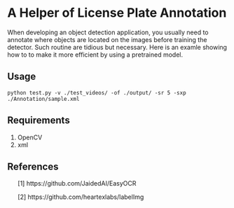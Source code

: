# A Helper of License Plate Annotation
When developing an object detection application, you usually need to annotate where objects are located on the images before training the detector. Such routine are tidious but necessary. Here is an examle showing how to to make it more efficient by using a pretrained model. 

## Usage
```
python test.py -v ./test_videos/ -of ./output/ -sr 5 -sxp ./Annotation/sample.xml
```

## Requirements
1. OpenCV
2. xml

## References
<ul>[1] https://github.com/JaidedAI/EasyOCR </ul>
<ul>[2] https://github.com/heartexlabs/labelImg </ul>
